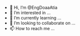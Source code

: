 - 👋 Hi, I’m @EngDoaaAtia
- 👀 I’m interested in ...
- 🌱 I’m currently learning ...
- 💞️ I’m looking to collaborate on ...
- 📫 How to reach me ...

<!---
EngDoaaAtia/EngDoaaAtia is a ✨ special ✨ repository because its `README.md` (this file) appears on your GitHub profile.
You can click the Preview link to take a look at your changes.
--->
